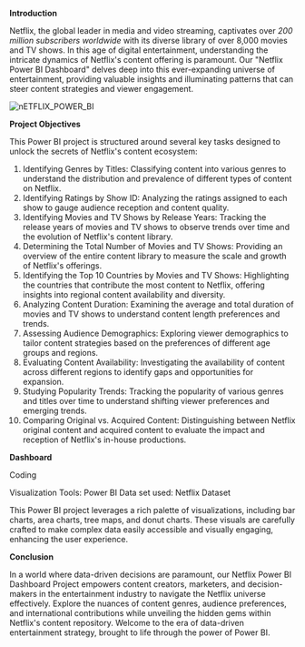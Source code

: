 **Introduction**

Netflix, the global leader in media and video streaming, captivates over *200 million subscribers worldwide* with its diverse library of over 8,000 movies and TV shows. In this age of digital entertainment, understanding the intricate dynamics of Netflix's content offering is paramount. Our "Netflix Power BI Dashboard" delves deep into this ever-expanding universe of entertainment, providing valuable insights and illuminating patterns that can steer content strategies and viewer engagement.

![nETFLIX_POWER_BI](https://github.com/user-attachments/assets/16e40e13-7c64-453d-9631-e1c979af3177)


**Project Objectives**

This Power BI project is structured around several key tasks designed to unlock the secrets of Netflix's content ecosystem:
1. Identifying Genres by Titles: Classifying content into various genres to understand the distribution and prevalence of different types of content on Netflix.
2. Identifying Ratings by Show ID: Analyzing the ratings assigned to each show to gauge audience reception and content quality.
3. Identifying Movies and TV Shows by Release Years: Tracking the release years of movies and TV shows to observe trends over time and the evolution of Netflix's content library.
4. Determining the Total Number of Movies and TV Shows: Providing an overview of the entire content library to measure the scale and growth of Netflix's offerings.
5. Identifying the Top 10 Countries by Movies and TV Shows: Highlighting the countries that contribute the most content to Netflix, offering insights into regional content availability and diversity.
6. Analyzing Content Duration: Examining the average and total duration of movies and TV shows to understand content length preferences and trends.
7. Assessing Audience Demographics: Exploring viewer demographics to tailor content strategies based on the preferences of different age groups and regions.
8. Evaluating Content Availability: Investigating the availability of content across different regions to identify gaps and opportunities for expansion.
9. Studying Popularity Trends: Tracking the popularity of various genres and titles over time to understand shifting viewer preferences and emerging trends.
10. Comparing Original vs. Acquired Content: Distinguishing between Netflix original content and acquired content to evaluate the impact and reception of Netflix's in-house productions.
    
**Dashboard**

Coding

Visualization Tools: Power BI
Data set used: Netflix Dataset

This Power BI project leverages a rich palette of visualizations, including bar charts, area charts, tree maps, and donut charts. These visuals are carefully crafted to make complex data easily accessible and visually engaging, enhancing the user experience.

**Conclusion**

In a world where data-driven decisions are paramount, our Netflix Power BI Dashboard Project empowers content creators, marketers, and decision-makers in the entertainment industry to navigate the Netflix universe effectively. Explore the nuances of content genres, audience preferences, and international contributions while unveiling the hidden gems within Netflix's content repository. Welcome to the era of data-driven entertainment strategy, brought to life through the power of Power BI.

